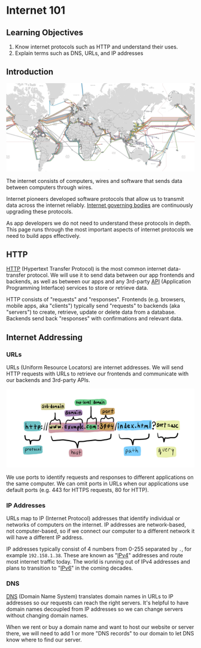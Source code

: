 # Internet 101

## Learning Objectives

1. Know internet protocols such as HTTP and understand their uses.
2. Explain terms such as DNS, URLs, and IP addresses 

## Introduction

![Global map of submarine internet cables. Source: Ars Technica](<../../.gitbook/assets/2.1 - World Submarine Cable Map.png>)

The internet consists of computers, wires and software that sends data between computers through wires.

Internet pioneers developed software protocols that allow us to transmit data across the internet reliably. <a href="https://www.ietf.org/" target="_blank">Internet governing bodies</a> are continuously upgrading these protocols.

As app developers we do not need to understand these protocols in depth. This page runs through the most important aspects of internet protocols we need to build apps effectively.

## HTTP

<a href="https://developer.mozilla.org/en-US/docs/Web/HTTP/Overview" target="_blank">HTTP</a> (Hypertext Transfer Protocol) is the most common internet data-transfer protocol. We will use it to send data between our app frontends and backends, as well as between our apps and any 3rd-party <a href="https://www.mulesoft.com/resources/api/what-is-an-api" target="_blank">API</a> (Application Programming Interface) services to store or retrieve data.

HTTP consists of "requests" and "responses". Frontends (e.g. browsers, mobile apps, aka "clients") typically send "requests" to backends (aka "servers") to create, retrieve, update or delete data from a database. Backends send back "responses" with confirmations and relevant data.

## Internet Addressing

### URLs

URLs (Uniform Resource Locators) are internet addresses. We will send HTTP requests with URLs to retrieve our frontends and communicate with our backends and 3rd-party APIs.

![A URL consists of these key components. Source: Rocket Academy](<../../.gitbook/assets/2.1 - URL.jpg>)

We use ports to identify requests and responses to different applications on the same computer. We can omit ports in URLs when our applications use default ports (e.g. 443 for HTTPS requests, 80 for HTTP).

### IP Addresses

URLs map to IP (Internet Protocol) addresses that identify individual or networks of computers on the internet. IP addresses are network-based, not computer-based, so if we connect our computer to a different network it will have a different IP address.

IP addresses typically consist of 4 numbers from 0-255 separated by `.`, for example `192.158.1.38`. These are known as "<a href="https://en.wikipedia.org/wiki/IPv4" target="_blank">IPv4</a>" addresses and route most internet traffic today. The world is running out of IPv4 addresses and plans to transition to "<a href="https://en.wikipedia.org/wiki/IPv6_address" target="_blank">IPv6</a>" in the coming decades.

### DNS

<a href="https://www.cloudflare.com/en-gb/learning/dns/what-is-dns/" target="_blank">DNS</a> (Domain Name System) translates domain names in URLs to IP addresses so our requests can reach the right servers. It's helpful to have domain names decoupled from IP addresses so we can change servers without changing domain names.&#x20;

When we rent or buy a domain name and want to host our website or server there, we will need to add 1 or more "DNS records" to our domain to let DNS know where to find our server.
